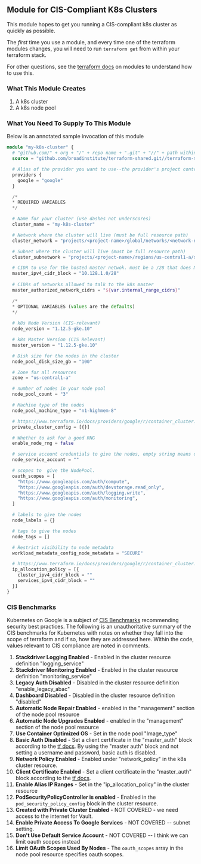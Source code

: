 ## Module for CIS-Compliant K8s Clusters

This module hopes to get you running a CIS-compliant k8s cluster as
quickly as possible. 

The _first_ time you use a module, and every time one of the terraform
modules changes, you will need to run `terraform get` from within your
terraform stack.

For other questions, see the [terraform docs](https://www.terraform.io/docs/modules/index.html) on modules
to understand how to use this.

### What This Module Creates

1. A k8s cluster
2. A k8s node pool

### What You Need To Supply To This Module

Below is an annotated sample invocation of this module

```terraform
module "my-k8s-cluster" {
  # "github.com/" + org + "/" + repo name + ".git" + "//" + path within repo to base dir + "?ref=" + git object ref
  source = "github.com/broadinstitute/terraform-shared.git//terraform-modules/k8s?ref=k8s-0.0.1"

  # Alias of the provider you want to use--the provider's project controls the resource project
  providers {
    google = "google"
  }

  /*
  * REQUIRED VARIABLES
  */

  # Name for your cluster (use dashes not underscores)
  cluster_name = "my-k8s-cluster"

  # Network where the cluster will live (must be full resource path)
  cluster_network = "projects/<project-name>/global/networks/<network-name>"

  # Subnet where the cluster will live (must be full resource path)
  cluster_subnetwork = "projects/<project-name>/regions/us-central1-a/subnetworks/<network-name>/<subnet-name>"

  # CIDR to use for the hosted master netwok. must be a /28 that does NOT overlap with the network k8s is on
  master_ipv4_cidr_block = "10.128.1.0/28"
  
  # CIDRs of networks allowed to talk to the k8s master
  master_authorized_network_cidrs = "${var.internal_range_cidrs}"

  /*
  * OPTIONAL VARIABLES (values are the defaults)
  */
  
  # k8s Node Version (CIS-relevant)
  node_version = "1.12.5-gke.10"

  # k8s Master Version (CIS Relevant)
  master_version = "1.12.5-gke.10"

  # Disk size for the nodes in the cluster
  node_pool_disk_size_gb = "100"

  # Zone for all resources
  zone = "us-central1-a"

  # number of nodes in your node pool
  node_pool_count = "3"

  # Machine type of the nodes
  node_pool_machine_type = "n1-highmem-8"

  # https://www.terraform.io/docs/providers/google/r/container_cluster.html#enable_private_endpoint
  private_cluster_config = [{}]

  # Whether to ask for a good RNG
  enable_node_rng = false

  # service account credentials to give the nodes, empty string means default
  node_service_account = ""

  # scopes to  give the NodePool.
  oauth_scopes = [
    "https://www.googleapis.com/auth/compute",
    "https://www.googleapis.com/auth/devstorage.read_only",
    "https://www.googleapis.com/auth/logging.write",
    "https://www.googleapis.com/auth/monitoring",
  ]

  # labels to give the nodes
  node_labels = {}

  # tags to give the nodes
  node_tags = []

  # Restrict visibility to node metadata
  workload_metadata_config_node_metadata = "SECURE"

  # https://www.terraform.io/docs/providers/google/r/container_cluster.html#use_ip_aliases
  ip_allocation_policy = [{
    cluster_ipv4_cidr_block = ""
    services_ipv4_cidr_block = ""
  }]
}
```

### CIS Benchmarks

Kubernetes on Google is a subject of [CIS Benchmarks](https://learn.cisecurity.org/benchmarks)
recommending security best practices. The following is an unauthoritative
summary of the CIS benchmarks for Kubernetes with notes on whether they fall
into the scope of terraform and if so, how they  are addressed here. Within 
the code, values relevant to CIS compliance are noted in comments.

1. **Stackdriver Logging Enabled** - Enabled in the cluster resource definition "logging_service"
1. **Stackdriver Monitoring Enabled** - Enabled in the cluster resource definition "monitoring_service"
1. **Legacy Auth Disabled** - Disabled in the cluster resource definition "enable_legacy_abac"
1. **Dashboard Disabled** - Disabled in the cluster resource definition "disabled"
1. **Automatic Node Repair Enabled** - enabled in the "management" section of the node pool resource 
1. **Automatic Node Upgrades Enabled** - enabled in the "management" section of the node pool resource 
1. **Use Container Optimized OS** - Set in the node pool "Image_type"
1. **Basic Auth Disabled** - Set a client certificate in the "master_auth" block according to the [tf docs](https://www.terraform.io/docs/providers/google/r/container_cluster.html#master_auth). By using the "master auth" block and not setting a username and password, basic auth is disabled.
1. **Network Policy Enabled** - Enabled under "network_policy" in the k8s cluster resource.
1. **Client Certificate Enabled** - Set a client certificate in the "master_auth" block according to the [tf docs](https://www.terraform.io/docs/providers/google/r/container_cluster.html#master_auth).
1. **Enable Alias IP Ranges** - Set in the "ip_allocation_policy" in the cluster resource
1. **PodSecurityPolicyController is enabled** - Enabled in the `pod_security_policy_config` block in the cluster resource.
1. **Created with Private Cluster Enabled** - NOT COVERED - we need access to the internet for Vault.
1. **Enable Private Access To Google Services** - NOT COVERED -- subnet setting.
1. **Don't Use Default Service Account** - NOT COVERED -- I think we can limit oauth scopes instead
1. **Limit OAuth Scopes Used By Nodes** - The `oauth_scopes` array in the node pool resource specifies oauth scopes.
